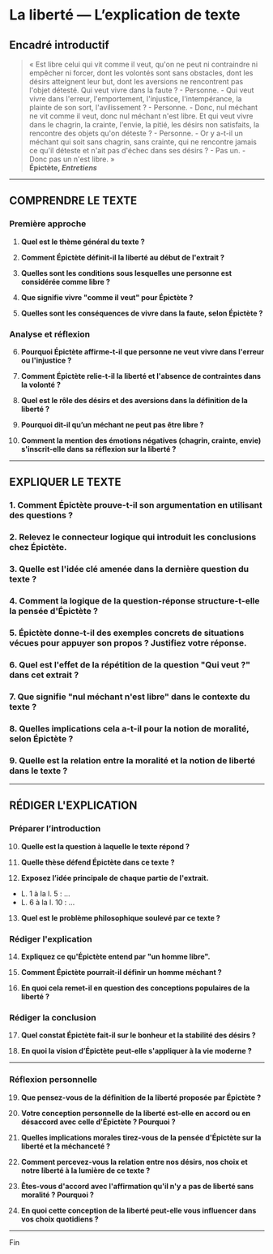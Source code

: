 # La liberté — L’explication de texte

## Encadré introductif
> « Est libre celui qui vit comme il veut, qu'on ne peut ni contraindre ni empêcher ni forcer, dont les volontés sont sans obstacles, dont les désirs atteignent leur but, dont les aversions ne rencontrent pas l'objet détesté. Qui veut vivre dans la faute ? - Personne. - Qui veut vivre dans l'erreur, l'emportement, l'injustice, l'intempérance, la plainte de son sort, l'avilissement ? - Personne. - Donc, nul méchant ne vit comme il veut, donc nul méchant n'est libre. Et qui veut vivre dans le chagrin, la crainte, l'envie, la pitié, les désirs non satisfaits, la rencontre des objets qu'on déteste ? - Personne. - Or y a-t-il un méchant qui soit sans chagrin, sans crainte, qui ne rencontre jamais ce qu'il déteste et n'ait pas d'échec dans ses désirs ? - Pas un. - Donc pas un n'est libre. »  
> **Épictète, _Entretiens_**

---

## COMPRENDRE LE TEXTE

### Première approche

1. **Quel est le thème général du texte ?**

2. **Comment Épictète définit-il la liberté au début de l'extrait ?**

3. **Quelles sont les conditions sous lesquelles une personne est considérée comme libre ?**

4. **Que signifie vivre "comme il veut" pour Épictète ?**

5. **Quelles sont les conséquences de vivre dans la faute, selon Épictète ?**

### Analyse et réflexion

6. **Pourquoi Épictète affirme-t-il que personne ne veut vivre dans l'erreur ou l'injustice ?**

7. **Comment Épictète relie-t-il la liberté et l'absence de contraintes dans la volonté ?**

8. **Quel est le rôle des désirs et des aversions dans la définition de la liberté ?**

9. **Pourquoi dit-il qu’un méchant ne peut pas être libre ?**

10. **Comment la mention des émotions négatives (chagrin, crainte, envie) s'inscrit-elle dans sa réflexion sur la liberté ?**

---

## EXPLIQUER LE TEXTE

### 1. Comment Épictète prouve-t-il son argumentation en utilisant des questions ?  

### 2. Relevez le connecteur logique qui introduit les conclusions chez Épictète.

### 3. Quelle est l'idée clé amenée dans la dernière question du texte ?

### 4. Comment la logique de la question-réponse structure-t-elle la pensée d'Épictète ?

### 5. Épictète donne-t-il des exemples concrets de situations vécues pour appuyer son propos ? Justifiez votre réponse.

### 6. Quel est l'effet de la répétition de la question "Qui veut ?" dans cet extrait ?

### 7. Que signifie "nul méchant n'est libre" dans le contexte du texte ?

### 8. Quelles implications cela a-t-il pour la notion de moralité, selon Épictète ?

### 9. Quelle est la relation entre la moralité et la notion de liberté dans le texte ?

---

## RÉDIGER L'EXPLICATION

### Préparer l’introduction

10. **Quelle est la question à laquelle le texte répond ?**

11. **Quelle thèse défend Épictète dans ce texte ?**

12. **Exposez l’idée principale de chaque partie de l'extrait.**  
- L. 1 à la l. 5 : …  
- L. 6 à la l. 10 : …

13. **Quel est le problème philosophique soulevé par ce texte ?**

### Rédiger l'explication

14. **Expliquez ce qu'Épictète entend par "un homme libre".**

15. **Comment Épictète pourrait-il définir un homme méchant ?**

16. **En quoi cela remet-il en question des conceptions populaires de la liberté ?**

### Rédiger la conclusion

17. **Quel constat Épictète fait-il sur le bonheur et la stabilité des désirs ?**

18. **En quoi la vision d’Épictète peut-elle s'appliquer à la vie moderne ?**

---

### Réflexion personnelle

19. **Que pensez-vous de la définition de la liberté proposée par Épictète ?**

20. **Votre conception personnelle de la liberté est-elle en accord ou en désaccord avec celle d'Épictète ? Pourquoi ?**

21. **Quelles implications morales tirez-vous de la pensée d'Épictète sur la liberté et la méchanceté ?**

22. **Comment percevez-vous la relation entre nos désirs, nos choix et notre liberté à la lumière de ce texte ?**

23. **Êtes-vous d'accord avec l'affirmation qu'il n'y a pas de liberté sans moralité ? Pourquoi ?**

24. **En quoi cette conception de la liberté peut-elle vous influencer dans vos choix quotidiens ?**

--- 

Fin